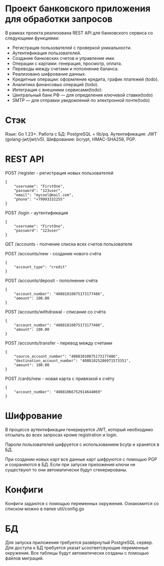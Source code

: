 # Проект банковского приложения для обработки запросов #

В рамках проекта реализована REST API для банковского сервиса со следующими функциями:

- Регистрация пользователей с проверкой уникальности.
- Аутентификация пользователей.
- Создание банковских счетов и управление ими.
- Операции с картами: генерация, просмотр, оплата.
- Переводы между счетами и пополнение баланса.
- Реализовано шифрование данных.
- Кредитные операции: оформление кредита, график платежей (todo).
- Аналитика финансовых операций (todo).
- Интеграция с внешними сервисами(todo):
- Центральный банк РФ — для определения ключевой ставки(todo)
- SMTP — для отправки уведомлений по электронной почте(todo)

# Стэк #

Язык: Go 1.23+.
Работа с БД: PostgreSQL + lib/pq.
Аутентификация: JWT (golang-jwt/jwt/v5).
Шифрование: bcrypt, HMAC-SHA256, PGP.

# REST API #

POST /register - регистрация новых пользователей
```
{
    "username": "FirstOne",
    "password": "123user",
    "email": "mycool@mail.com",
    "phone": "+79993332255"
}
```

POST /login - аутентификация
```
{
    "username": "FirstOne",
    "password": "123user"
}
```

GET /accounts - полчение списка всех счетов пользователя

POST /accounts/new - создание нового счёта
```
{
    "account_type": "credit"
}
```

POST /accounts/deposit - пополнение счёта
```
{
    "account_number": "40881010875173177486",
    "amount": 100.00
}
```
POST /accounts/withdrawal - списание со счёта
```
{
    "account_number": "40881010875173177486",
    "amount": 100.00
}
```
POST /accounts/transfer - перевод между счетами
```
{
    "source_account_number": "40881010875173177486",
    "destination_account_number": "40881025286971573351",
    "amount": 100.00
}
```
POST /cards/new - новая карта с привязкой к счёту
```
{
    "account_number": "40881066752914644069"
}
```

# Шифрование #

В процессе аутентификации генерируется JWT, который необходимо отсылать во всех запросах кроме registration и login.

Пароли пользователей шифруется с использованием bcytp и хранятся в БД.

При создании новых карт все данные карт шифруются с помощью PGP и сохраняются в БД. Если при запуске приложения ключи не существуют то они автоматически будут сгенерированы.

# Конфиги #

Конфиги задаются с помощью переменных окружения. Ознакомится со списком можно в папке util/config.go

# БД #

Для запуска приложения требуется развёрнутый PostgreSQL сервер. Для доступа к БД требуется указат ьсоответсвующие переменные окружения. Все таблицы будут автоматически созданы с помощью файлов миграций.




